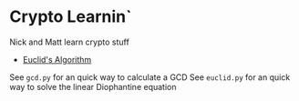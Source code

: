 # Crypto Learnin`

Nick and Matt learn crypto stuff

* [Euclid's Algorithm](./euclid.md)


See `gcd.py` for an quick way to calculate a GCD
See `euclid.py` for an quick way to solve the linear Diophantine equation
